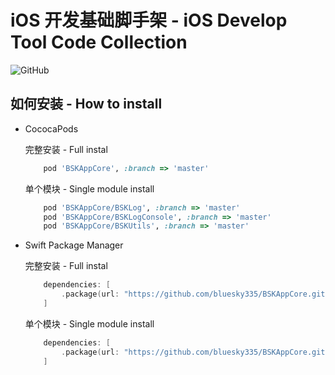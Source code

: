 #  iOS 开发基础脚手架 - iOS Develop Tool Code Collection

![GitHub](https://img.shields.io/github/license/bluesky335/BSKAppCore)

## 如何安装 - How to install
- CococaPods

    完整安装 - Full instal
    ``` ruby
        pod 'BSKAppCore', :branch => 'master'
    ```
    单个模块 - Single module install

    ``` ruby
        pod 'BSKAppCore/BSKLog', :branch => 'master'
        pod 'BSKAppCore/BSKLogConsole', :branch => 'master'
        pod 'BSKAppCore/BSKUtils', :branch => 'master'
    ```

-  Swift Package Manager

    完整安装 - Full instal
    ``` swift
        dependencies: [
            .package(url: "https://github.com/bluesky335/BSKAppCore.git", .branch("master"))
        ]
    ```
    单个模块 - Single module install

    ``` swift
        dependencies: [
            .package(url: "https://github.com/bluesky335/BSKAppCore.git", .branch("master"))
        ]
    ```